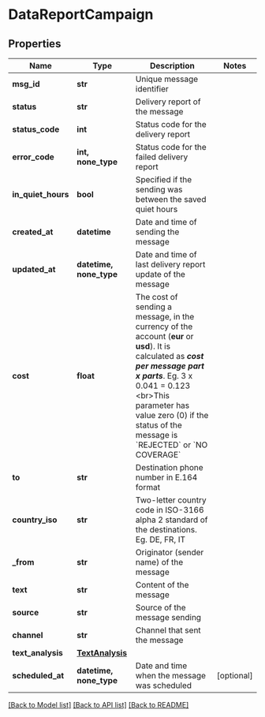 # DataReportCampaign


## Properties
Name | Type | Description | Notes
------------ | ------------- | ------------- | -------------
**msg_id** | **str** | Unique message identifier | 
**status** | **str** | Delivery report of the message  | 
**status_code** | **int** | Status code for the delivery report  | 
**error_code** | **int, none_type** | Status code for the failed delivery report  | 
**in_quiet_hours** | **bool** | Specified if the sending was between the saved quiet hours  | 
**created_at** | **datetime** | Date and time of sending the message | 
**updated_at** | **datetime, none_type** | Date and time of last delivery report update of the message | 
**cost** | **float** | The cost of sending a message, in the currency of the account (**eur** or **usd**). It is calculated as ***cost per message part x parts***. Eg. 3 x 0.041 &#x3D; 0.123  &lt;br&gt;This parameter has value zero (0) if the status of the message is &#x60;REJECTED&#x60; or &#x60;NO COVERAGE&#x60;  | 
**to** | **str** | Destination phone number in E.164 format  | 
**country_iso** | **str** | Two-letter country code in ISO-3166 alpha 2 standard of the destinations. Eg. DE, FR, IT | 
**_from** | **str** | Originator (sender name) of the message  | 
**text** | **str** | Content of the message | 
**source** | **str** | Source of the message sending | 
**channel** | **str** | Channel that sent the message | 
**text_analysis** | [**TextAnalysis**](TextAnalysis.md) |  | 
**scheduled_at** | **datetime, none_type** | Date and time when the message was scheduled | [optional] 


[[Back to Model list]](../../README.md#models) [[Back to API list]](../../README.md#available-methods) [[Back to README]](../../README.md)


